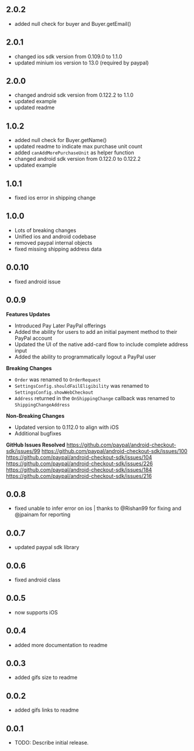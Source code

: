 ## 2.0.2
* added null check for buyer and Buyer.getEmail()

## 2.0.1
* changed ios sdk version from 0.109.0 to 1.1.0
* updated minium ios version to 13.0 (required by paypal)

## 2.0.0
* changed android sdk version from 0.122.2 to 1.1.0
* updated example
* updated readme

## 1.0.2
* added null check for Buyer.getName()
* updated readme to indicate max purchase unit count
* added `canAddMorePurchaseUnit` as helper function
* changed android sdk version from 0.122.0 to 0.122.2
* updated example

## 1.0.1
* fixed ios error in shipping change

## 1.0.0
* Lots of breaking changes
* Unified ios and android codebase
* removed paypal internal objects
* fixed missing shipping address data

## 0.0.10
* fixed android issue
  
## 0.0.9
**Features Updates**
* Introduced Pay Later PayPal offerings
* Added the ability for users to add an initial payment method to their PayPal account
* Updated the UI of the native add-card flow to include complete address input
* Added the ability to programmatically logout a PayPal user

**Breaking Changes**
* `Order` was renamed to `OrderRequest`
* `SettingsConfig.shouldFailEligibility` was renamed to `SettingsConfig.showWebCheckout`
* `Address` returned in the `OnShippingChange` callback was renamed to `ShippingChangeAddress`

**Non-Breaking Changes**
* Updated version to 0.112.0 to align with iOS
* Additional bugfixes

**GitHub Issues Resolved**
https://github.com/paypal/android-checkout-sdk/issues/99
https://github.com/paypal/android-checkout-sdk/issues/100
https://github.com/paypal/android-checkout-sdk/issues/104
https://github.com/paypal/android-checkout-sdk/issues/226
https://github.com/paypal/android-checkout-sdk/issues/184
https://github.com/paypal/android-checkout-sdk/issues/216

## 0.0.8
* fixed unable to infer error on ios | thanks to @Rishan99 for fixing and @jpainam for reporting

## 0.0.7
* updated paypal sdk library

## 0.0.6
* fixed android class
  
## 0.0.5
* now supports iOS

## 0.0.4
* added more documentation to readme

## 0.0.3
* added gifs size to readme

## 0.0.2
* added gifs links to readme

## 0.0.1
* TODO: Describe initial release.
